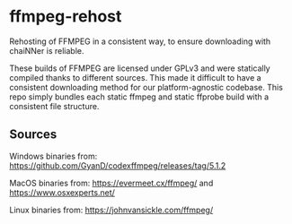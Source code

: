 # ffmpeg-rehost
Rehosting of FFMPEG in a consistent way, to ensure downloading with chaiNNer is reliable.

These builds of FFMPEG are licensed under GPLv3 and were statically compiled thanks to different sources. This made it difficult to have a consistent downloading method for our platform-agnostic codebase. This repo simply bundles each static ffmpeg and static ffprobe build with a consistent file structure.

## Sources

Windows binaries from: https://github.com/GyanD/codexffmpeg/releases/tag/5.1.2

MacOS binaries from: https://evermeet.cx/ffmpeg/ and https://www.osxexperts.net/

Linux binaries from: https://johnvansickle.com/ffmpeg/
